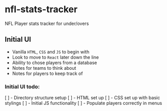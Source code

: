 # nfl-stats-tracker
NFL Player stats tracker for under/overs


## Initial UI 
- Vanilla ``HTML``, ``CSS`` and ``JS`` to begin with
- Look to move to ``React`` later down the line
- Ability to chose players from a database
- Notes for teams to think about
- Notes for players to keep track of

### Initial UI todo:
[ ] -  Directory structure setup 
[ ] -  HTML set up
[ ] -  CSS set up with basic stylings
[ ] -  Initial JS functionality
[ ] -  Populate players correctly in menus